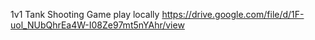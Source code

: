 1v1 Tank Shooting Game play locally
https://drive.google.com/file/d/1F-uol_NUbQhrEa4W-I08Ze97mt5nYAhr/view
